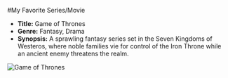 
 #My Favorite Series/Movie

- **Title:** Game of Thrones
- **Genre:** Fantasy, Drama
- **Synopsis:** A sprawling fantasy series set in the Seven Kingdoms of Westeros, where noble families vie for control of the Iron Throne while an ancient enemy threatens the realm.

![Game of Thrones](https://awoiaf.westeros.org/images/2/2c/Season_1_Poster.jpg)
